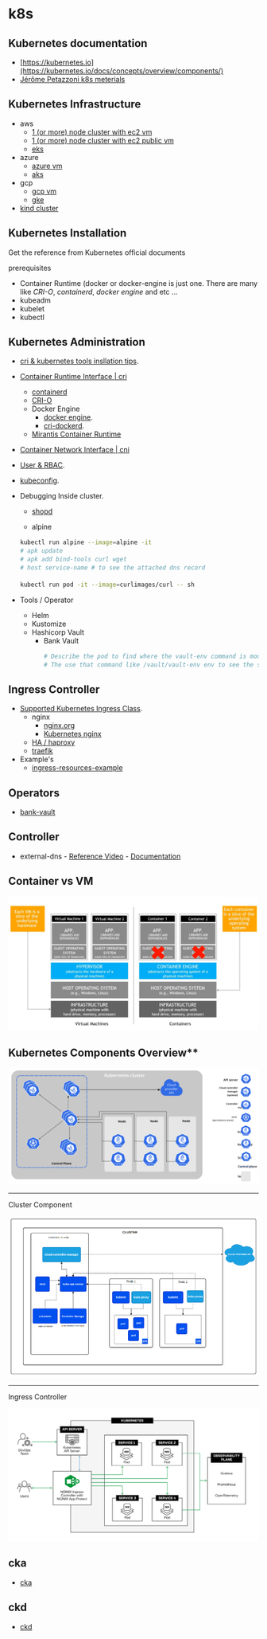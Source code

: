 # k8s

## Kubernetes documentation

- [https://kubernetes.io](https://kubernetes.io/docs/concepts/overview/components/)
- [Jérôme Petazzoni k8s meterials](https://2021-03-lke.container.training/#1)

## Kubernetes Infrastructure
- aws
    - [1 (or more) node cluster with ec2 vm](./infrastructure/aws/ec2-vm/README.md)
    - [1 (or more) node cluster with ec2 public vm](./infrastructure/aws/ec2-public-vm/README.md)
    - [eks](./.docs/eks.md)
- azure
    - [azure vm]()
    - [aks]()
- gcp
    - [gcp vm]()
    - [gke]()
- [kind cluster](https://github.com/samitkumarpatel/kind-k8s-cluster/tree/main)

## Kubernetes Installation

Get the reference from Kubernetes official documents 

prerequisites
    
- Container Runtime (docker or docker-engine is just one. There are many like *CRI-O*, *containerd*, *docker engine* and etc ...
- kubeadm
- kubelet
- kubectl

## Kubernetes Administration
- [cri & kubernetes tools insllation tips](./.docs/kubernetes-1-31-installation.v2.md).
- [Container Runtime Interface | cri](https://kubernetes.io/docs/setup/production-environment/container-runtimes/)
    - [containerd](https://github.com/containerd/containerd/blob/main/docs/getting-started.md)
    - [CRI-O](https://cri-o.io/)
    - Docker Engine
        - [docker engine](https://docs.docker.com/engine/install/ubuntu/).
        - [cri-dockerd](https://mirantis.github.io/cri-dockerd/usage/install/).
    - [Mirantis Container Runtime]()
- [Container Network Interface | cni](https://github.com/containernetworking/cni)

- [User & RBAC](./.docs/README-user-rbac.md).
- [kubeconfig](./.docs/README-kube-config.md).
- Debugging Inside cluster.
    - [shopd](https://github.com/jpetazzo/shpod)
    
    - alpine
    ```sh
    kubectl run alpine --image=alpine -it
    # apk update
    # apk add bind-tools curl wget
    # host service-name # to see the attached dns record

    kubectl run pod -it --image=curlimages/curl -- sh
    ```
- Tools / Operator
  - Helm
  - Kustomize
  - Hashicorp Vault
      - Bank Vault
        ```sh
        # Describe the pod to find where the vault-env command is mounted by the bank-vault sidecar container
        # The use that command like /vault/vault-env env to see the secrets.
        ```    


## Ingress Controller

- [Supported Kubernetes Ingress Class](https://kubernetes.io/docs/concepts/services-networking/ingress-controllers/).
    - nginx
        - [nginx.org](./.docs/README-nginx-ingress.md)
        - [Kubernetes nginx](./.docs/README-nginx-ingress.md#nginx-ingress-controller-by-kubernetes)
    - [HA / haproxy]()
    - [traefik]()
- Example's
    - [ingress-resources-example](https://github.com/nginx/kubernetes-ingress/tree/main/examples/ingress-resources)

## Operators
- [bank-vault](https://bank-vaults.dev/)


## Controller
- external-dns
      - [Reference Video](https://www.youtube.com/watch?v=wLHegOz_aR4)
      - [Documentation](https://kubernetes-sigs.github.io/external-dns/v0.15.0/)

## Container vs VM
![container vs vm ](./.docs/vm-vs-docker.jpeg)

## Kubernetes Components Overview**

![cluster official](./.docs/cluster-components.svg)

---

Cluster Component

![cluster](./.docs/cluster.png)

---

Ingress Controller

![nginx.](./.docs/nginx-ingress.png)


## cka

- [cka](./.docs/README-cka.md)

## ckd

- [ckd](./.docs/README-ckd.md)
